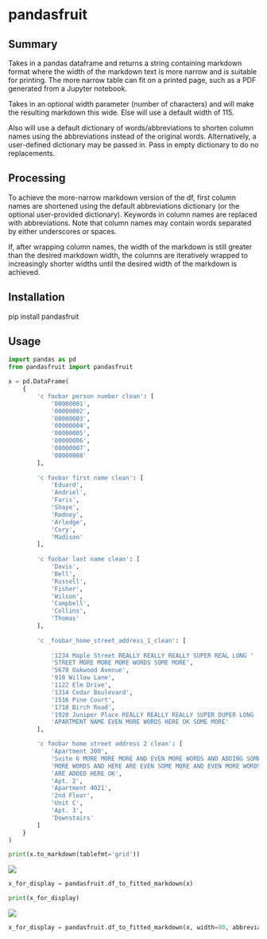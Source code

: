 # pandasfruit

## Summary
Takes in a pandas dataframe and returns a string containing markdown format where the width of the markdown text is more narrow and is suitable for printing. The more narrow table can fit on a printed page, such as a PDF generated from a Jupyter notebook.

Takes in an optional width parameter (number of characters) and will make the resulting markdown this wide. Else will use a default width of 115.

Also will use a default dictionary of words/abbreviations to shorten column names using the abbreviations instead of the original words. Alternatively, a  user-defined dictionary may be passed in. Pass in empty dictionary to do no replacements.

## Processing
To achieve the more-narrow markdown version of the df, first column names are shortened using the default abbreviations dictionary (or the optional user-provided dictionary). Keywords in column names are replaced with abbreviations. Note that column names may contain words separated by either underscores or spaces.

If, after wrapping column names, the width of the markdown is still greater than the desired markdown width, the columns are iteratively wrapped to increasingly shorter widths until the desired width of the markdown is achieved.

## Installation
pip install pandasfruit

## Usage
```python
import pandas as pd
from pandasfruit import pandasfruit
```

```python
x = pd.DataFrame(
    {
        'c foobar person number clean': [
            '00000001',
            '00000002',
            '00000003',
            '00000004',
            '00000005',
            '00000006',
            '00000007',
            '00000008'
        ],
        
        'c foobar first name clean': [
            'Eduard',
            'Andriel',
            'Faris',
            'Shaye',
            'Rodney',
            'Arledge',
            'Cory',
            'Madison'
        ],
        
        'c foobar last name clean': [
            'Davis',
            'Bell',
            'Russell',
            'Fisher',
            'Wilson',
            'Campbell',
            'Collins',
            'Thomas'
        ],
        
        'c _foobar_home_street_address_1_clean': [
        
            '1234 Maple Street REALLY REALLY REALLY SUPER REAL LONG '
            'STREET MORE MORE MORE WORDS SOME MORE',
            '5678 Oakwood Avenue',
            '910 Willow Lane',
            '1122 Elm Drive',
            '1314 Cedar Boulevard',
            '1516 Pine Court',
            '1718 Birch Road',
            '1920 Juniper Place REALLY REALLY REALLY SUPER DUPER LONG '
            'APARTMENT NAME EVEN MORE WORDS HERE OK SOME MORE'
        ],

        'c foobar home street address 2 clean': [
            'Apartment 200',
            'Suite 6 MORE MORE MORE AND EVEN MORE WORDS AND ADDING SOME '
            'MORE WORDS AND HERE ARE EVEN SOME MORE AND EVEN MORE WORDS '
            'ARE ADDED HERE OK',
            'Apt. 2',
            'Apartment 4021',
            '2nd Floor',
            'Unit C',
            'Apt. 3',
            'Downstairs'
        ]
    }
)
```
```python
print(x.to_markdown(tablefmt='grid'))
```

![](https://github.com/bol001/pandasfruit/assets/61277863/42abe0c8-4c92-41c3-9614-70c8e2444256)

```python
x_for_display = pandasfruit.df_to_fitted_markdown(x)

print(x_for_display)
```

![](https://github.com/bol001/pandasfruit/assets/61277863/1ef6b638-53ad-4387-ae74-9c39f73fdf6d)

```python
x_for_display = pandasfruit.df_to_fitted_markdown(x, width=80, abbreviations={'foo_bar': 'fb', 'baz ham': 'baz h'})
```
